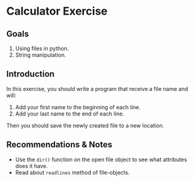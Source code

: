 # Calculator Exercise

## Goals

1. Using files in python.
2. String manipulation.

## Introduction

In this exercise, you should write a program that receive a file name and will:
1. Add your first name to the beginning of each line.
2. Add your last name to the end of each line.

Then you should save the newly created file to a new location.

## Recommendations & Notes

* Use the `dir()` function on the open file object to see what attributes does it have. 
* Read about `readlines` method of file-objects.
